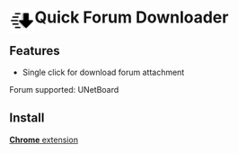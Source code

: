 # <img src="public/icons/icon_48.png" width="45" align="left"> Quick Forum Downloader

## Features

- Single click for download forum attachment

Forum supported: UNetBoard

## Install

[**Chrome** extension]()


